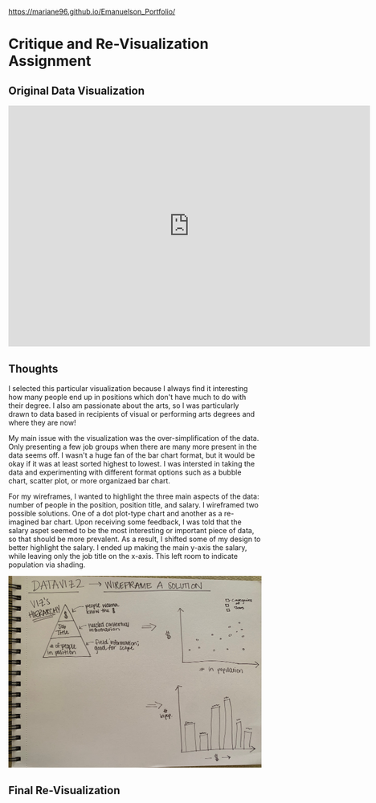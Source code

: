 https://mariane96.github.io/Emanuelson_Portfolio/

# Critique and Re-Visualization Assignment

## Original Data Visualization

<iframe width="720px" height="480px" src="https://datausa.io/profile/cip/visual-performing-arts/employment/top_income?viz=true" frameborder="0" ></iframe>

## Thoughts

I selected this particular visualization because I always find it interesting how many people end up in positions which don't have much to do with their degree. I also am passionate about the arts, so I was particularly drawn to data based in recipients of visual or performing arts degrees and where they are now!

My main issue with the visualization was the over-simplification of the data. Only presenting a few job groups when there are many more present in the data seems off. I wasn't a huge fan of the bar chart format, but it would be okay if it was at least sorted highest to lowest. I was intersted in taking the data and experimenting with different format options such as a bubble chart, scatter plot, or more organizaed bar chart.

For my wireframes, I wanted to highlight the three main aspects of the data: number of people in the position, position title, and salary. I wireframed two possible solutions. One of a dot plot-type chart and another as a re-imagined bar chart. Upon receiving some feedback, I was told that the salary aspet seemed to be the most interesting or important piece of data, so that should be more prevalent. As a result, I shifted some of my design to better highlight the salary. I ended up making the main y-axis the salary, while leaving only the job title on the x-axis. This left room to indicate population via shading. 

![Wireframe](Wireframe_Viz2.jpg)

## Final Re-Visualization
<script type='text/javascript' src='https://prod-useast-a.online.tableau.com/javascripts/api/viz_v1.js'></script><div class='tableauPlaceholder' style='width: 1536px; height: 697px;'><object class='tableauViz' width='1536' height='697' style='display:none;'><param name='host_url' value='https%3A%2F%2Fprod-useast-a.online.tableau.com%2F' /> <param name='embed_code_version' value='3' /> <param name='site_root' value='&#47;t&#47;tellingstorieswithdataclasssite' /><param name='name' value='Viz2&#47;Sheet1' /><param name='tabs' value='no' /><param name='toolbar' value='yes' /><param name='showAppBanner' value='false' /></object></div>
